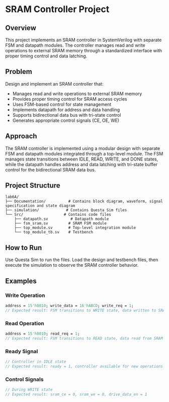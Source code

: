 # SRAM Controller Project

## Overview

This project implements an SRAM controller in SystemVerilog with separate FSM and datapath modules. The controller manages read and write operations to external SRAM memory through a standardized interface with proper timing control and data latching.

## Problem

Design and implement an SRAM controller that:
- Manages read and write operations to external SRAM memory
- Provides proper timing control for SRAM access cycles
- Uses FSM-based control for state management
- Implements datapath for address and data handling
- Supports bidirectional data bus with tri-state control
- Generates appropriate control signals (CE, OE, WE)

## Approach

The SRAM controller is implemented using a modular design with separate FSM and datapath modules integrated through a top-level module. The FSM manages state transitions between IDLE, READ, WRITE, and DONE states, while the datapath handles address and data latching with tri-state buffer control for the bidirectional SRAM data bus.

## Project Structure

```
lab6A/
├── Documentation/          # Contains block diagram, waveform, signal specification and state diagram
├── simulation/            # Contains Questa Sim files
└── Src/                  # Contains code files
    ├── datapath.sv          # Datapath module
    ├── fsm_sram.sv         # SRAM FSM module
    ├── top_module.sv       # Top-level integration module
    └── top_module_tb.sv    # Testbench
```

## How to Run

Use Questa Sim to run the files. Load the design and testbench files, then execute the simulation to observe the SRAM controller behavior.

## Examples

### Write Operation
```systemverilog
address = 15'h0010; write_data = 16'hABCD; write_req = 1;
// Expected result: FSM transitions to WRITE state, data written to SRAM address 0x0010
```

### Read Operation
```systemverilog
address = 15'h0010; read_req = 1;
// Expected result: FSM transitions to READ state, data read from SRAM address 0x0010
```

### Ready Signal
```systemverilog
// Controller in IDLE state
// Expected result: ready = 1, controller available for new operations
```

### Control Signals
```systemverilog
// During WRITE state
// Expected result: sram_ce = 0, sram_we = 0, drive_data_en = 1
```